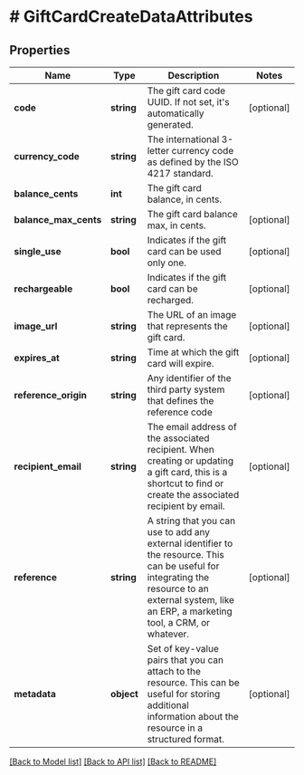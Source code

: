 # # GiftCardCreateDataAttributes

## Properties

Name | Type | Description | Notes
------------ | ------------- | ------------- | -------------
**code** | **string** | The gift card code UUID. If not set, it&#39;s automatically generated. | [optional]
**currency_code** | **string** | The international 3-letter currency code as defined by the ISO 4217 standard. |
**balance_cents** | **int** | The gift card balance, in cents. |
**balance_max_cents** | **string** | The gift card balance max, in cents. | [optional]
**single_use** | **bool** | Indicates if the gift card can be used only one. | [optional]
**rechargeable** | **bool** | Indicates if the gift card can be recharged. | [optional]
**image_url** | **string** | The URL of an image that represents the gift card. | [optional]
**expires_at** | **string** | Time at which the gift card will expire. | [optional]
**reference_origin** | **string** | Any identifier of the third party system that defines the reference code | [optional]
**recipient_email** | **string** | The email address of the associated recipient. When creating or updating a gift card, this is a shortcut to find or create the associated recipient by email. | [optional]
**reference** | **string** | A string that you can use to add any external identifier to the resource. This can be useful for integrating the resource to an external system, like an ERP, a marketing tool, a CRM, or whatever. | [optional]
**metadata** | **object** | Set of key-value pairs that you can attach to the resource. This can be useful for storing additional information about the resource in a structured format. | [optional]

[[Back to Model list]](../../README.md#models) [[Back to API list]](../../README.md#endpoints) [[Back to README]](../../README.md)
